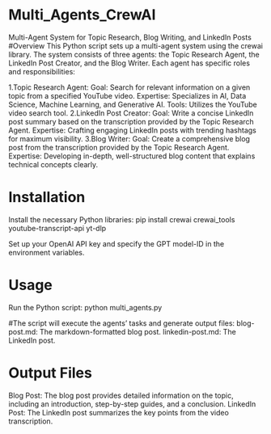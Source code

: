 # Multi_Agents_CrewAI

Multi-Agent System for Topic Research, Blog Writing, and LinkedIn Posts
#Overview
This Python script sets up a multi-agent system using the crewai library. The system consists of three agents: the Topic Research Agent, the LinkedIn Post Creator, and the Blog Writer. Each agent has specific roles and responsibilities:

1.Topic Research Agent:
  Goal: Search for relevant information on a given topic from a specified YouTube video.
  Expertise: Specializes in AI, Data Science, Machine Learning, and Generative AI.
  Tools: Utilizes the YouTube video search tool.
2.LinkedIn Post Creator:
  Goal: Write a concise LinkedIn post summary based on the transcription provided by the Topic Research Agent.
  Expertise: Crafting engaging LinkedIn posts with trending hashtags for maximum visibility.
3.Blog Writer:
  Goal: Create a comprehensive blog post from the transcription provided by the Topic Research Agent.
  Expertise: Developing in-depth, well-structured blog content that explains technical concepts clearly.
  
# Installation
  Install the necessary Python libraries: pip install crewai crewai_tools youtube-transcript-api yt-dlp

  Set up your OpenAI API key and specify the GPT model-ID in the environment variables.
 # Usage
  Run the Python script: python multi_agents.py

#The script will execute the agents’ tasks and generate output files:
  blog-post.md: The markdown-formatted blog post.
  linkedin-post.md: The LinkedIn post.

# Output Files
  Blog Post: The blog post provides detailed information on the topic, including an introduction, step-by-step guides, and a conclusion.
  LinkedIn Post: The LinkedIn post summarizes the key points from the video transcription.
